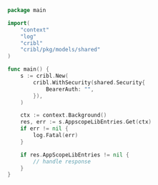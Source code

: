 <!-- Start SDK Example Usage -->


```go
package main

import(
	"context"
	"log"
	"cribl"
	"cribl/pkg/models/shared"
)

func main() {
    s := cribl.New(
        cribl.WithSecurity(shared.Security{
            BearerAuth: "",
        }),
    )

    ctx := context.Background()
    res, err := s.AppscopeLibEntries.Get(ctx)
    if err != nil {
        log.Fatal(err)
    }

    if res.AppScopeLibEntries != nil {
        // handle response
    }
}
```
<!-- End SDK Example Usage -->